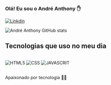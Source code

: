 ### Olá! Eu sou o André Anthony ✋

[![Linkdin](https://img.shields.io/badge/LinkedIn-0077B5?style=for-the-badge&logo=linkedin&logoColor=white)](https://www.linkedin.com/in/andr%C3%A9-anthony/)

![André Anthony GitHub stats](https://github-readme-stats.vercel.app/api?username=andremandola&show_icons=true&theme=dracula)

## Tecnologias que uso no meu dia

<div style="display: inline_block"><br/>
<img position="center" alt="HTML5" src="https://img.shields.io/badge/HTML5-E34F26?style=for-the-badge&logo=html5&logoColor=white" />
<img position="center" alt="CSS" src="https://img.shields.io/badge/CSS3-1572B6?style=for-the-badge&logo=css3&logoColor=white" />
<img position="center" alt="JAVASCRIT" src="https://img.shields.io/badge/JavaScript-F7DF1E?style=for-the-badge&logo=javascript&logoColor=black" />
</div><BR>

Apaixonado por tecnologia 🧑‍💻

